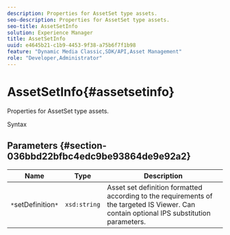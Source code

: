 ```yaml
---
description: Properties for AssetSet type assets.
seo-description: Properties for AssetSet type assets.
seo-title: AssetSetInfo
solution: Experience Manager
title: AssetSetInfo
uuid: e4645b21-c1b9-4453-9f38-a75b6f7f1b98
feature: "Dynamic Media Classic,SDK/API,Asset Management"
role: "Developer,Administrator"
---
```


# AssetSetInfo{#assetsetinfo}

Properties for AssetSet type assets.

 Syntax 

## Parameters {#section-036bbd22bfbc4edc9be93864de9e92a2}

|  Name  | Type  | Description  |
|---|---|---|
|  `*`setDefinition`*`  | `xsd:string`  | Asset set definition formatted according to the requirements of the targeted IS Viewer. Can contain optional IPS substitution parameters.  |

